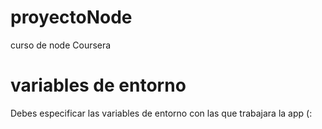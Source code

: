 # proyectoNode
curso de node Coursera
# variables de entorno
Debes especificar las variables de entorno con las que trabajara la app (:
